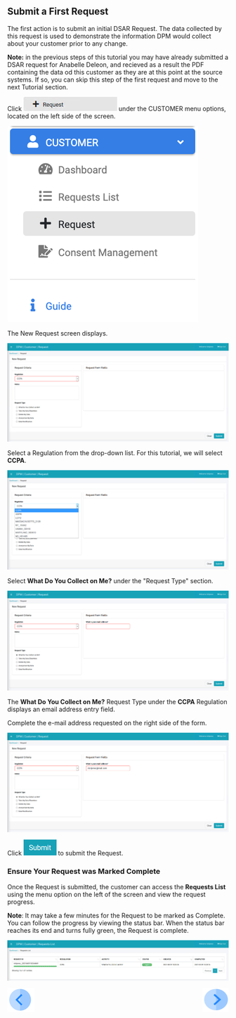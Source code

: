 ## Submit a First Request

The first action is to submit an initial DSAR Request. The data collected by this request is used to demonstrate the information DPM would collect about your customer prior to any change. 

**Note:** in the previous steps of this tutorial you may have already submitted a DSAR request for Anabelle Deleon, and recieved as a result the PDF containing the data od this customer as they are at this point at the source systems. If so, you can skip this step of the first request and move to the next Tutorial section. 

Click ![image](../images/Customer_Request.jpg) under the CUSTOMER menu options, located on the left side of the screen. 

![image](../images/Customer_Request_LeftPanel.png)     

The New Request screen displays.

![image](../images/03_1_Auto_Sync_First_Request.jpg)

Select a Regulation from the drop-down list. For this tutorial, we will select **CCPA**.

![image](../images/03_2_Auto_Sync_First_Request.jpg)  

Select **What Do You Collect on Me?** under the "Request Type" section.

![image](../images/03_3_Auto_Sync_First_Request.jpg)

The **What Do You Collect on Me?** Request Type under the **CCPA** Regulation displays an email address entry field. 

Complete the e-mail address requested on the right side of the form.  

![image](../images/03_4_Auto_Sync_First_Request.jpg)     

Click ![image](../images/06_ICON_Submit.jpg) to submit the Request.

### Ensure Your Request was Marked Complete

Once the Request is submitted, the customer can access the **Requests List** using the menu option on the left of the screen and view the request progress.

**Note**: It may take a few minutes for the Request to be marked as Complete. You can follow the progress by viewing the status bar. When the status bar reaches its end and turns fully green, the Request is complete.

![image](../images/03_4_03_Auto_Sync_First_Request.jpg) 



[![Previous](../images/Previous.png)]( 03_03_Auto_Sync_Login.md)[<img align="right" width="60" height="54" src="../images/Next.png">]( 03_05_Auto_Sync_View_Your_Data.md)
